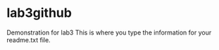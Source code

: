 # lab3github
Demonstration for lab3
This is where you type the information for your readme.txt file.
